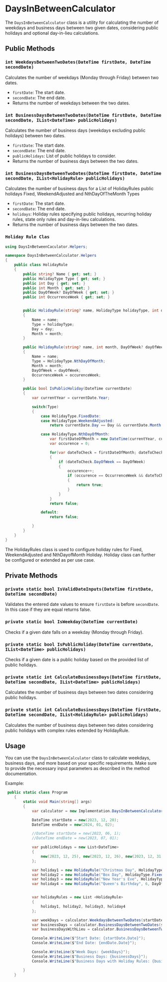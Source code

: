# DaysInBetweenCalculator

The `DaysInBetweenCalculator` class is a utility for calculating the number of weekdays and business days between two given dates, considering public holidays and optional day-in-lieu calculations.

## Public Methods

### `int WeekdaysBetweenTwoDates(DateTime firstDate, DateTime secondDate)`

Calculates the number of weekdays (Monday through Friday) between two dates.

-   `firstDate`: The start date.
-   `secondDate`: The end date.
-   Returns the number of weekdays between the two dates.

### `int BusinessDaysBetweenTwoDates(DateTime firstDate, DateTime secondDate, IList<DateTime> publicHolidays)`

Calculates the number of business days (weekdays excluding public holidays) between two dates.

-   `firstDate`: The start date.
-   `secondDate`: The end date.
-   `publicHolidays`: List of public holidays to consider.
-   Returns the number of business days between the two dates.

### `int BusinessDaysBetweenTwoDates(DateTime firstDate, DateTime secondDate, IList<HolidayRule> publicHolidays)`

Calculates the number of business days for a List of HolidayRules public holidays Fixed, WeekendAdjusted and NthDayOfTheMonth Types

-   `firstDate`: The start date.
-   `secondDate`: The end date.
-   `holidays`: Holiday rules specifying public holidays, recurring holiday rules, state only rules and day-in-lieu calculations.
-   Returns the number of business days between the two dates.

### `Holiday Rule Clas`

```csharp
using DaysInBetweenCaculator.Helpers;

namespace DaysInBetweenCalculator.Helpers
{
    public class HolidayRule
    {
        public string? Name { get; set; }
        public HolidayType Type { get; set; }
        public int Day { get; set; }
        public int Month { get; set; }
        public DayOfWeek? DayOfWeek { get; set; }
        public int OccurrenceWeek { get; set; }


        public HolidayRule(string? name, HolidayType holidayType, int day, int month)
        {
            Name = name;
            Type = holidayType;
            Day = day;
            Month = month;
        }

        public HolidayRule(string? name, int month, DayOfWeek? dayOfWeek, int occurenceWeek)
        {
            Name = name;
            Type = HolidayType.NthDayOfMonth;
            Month = month;
            DayOfWeek = dayOfWeek;
            OccurrenceWeek = occurenceWeek;
        }

        public bool IsPublicHoliday(DateTime currentDate)
        {
            var currentYear = currentDate.Year;

            switch(Type)
            {
                case HolidayType.FixedDate:
                case HolidayType.WeekendAdjusted:
                    return currentDate.Day == Day && currentDate.Month == Month;

                case HolidayType.NthDayOfMonth:
                    var firstDateOfMonth = new DateTime(currentYear, currentDate.Month, 1);
                    var occurence = 0;

                    for(var dateToCheck = firstDateOfMonth; dateToCheck.Month == Month; dateToCheck = dateToCheck.AddDays(1))
                    {
                        if (dateToCheck.DayOfWeek == DayOfWeek)
                        {
                            occurence++;
                            if (occurence == OccurrenceWeek && dateToCheck.Day == currentDate.Day)
                            {
                                return true;
                            }
                        }
                    }
                    return false;

                default:
                    return false;

            }
        }
    }
}

```

The HolidayRules class is used to configure holiday rules for Fixed, WeekendAdjusted and NthDayofMonth Holiday. Holiday class can further be configured or extended as per use case.

## Private Methods

### `private static bool IsValidDateInputs(DateTime firstDate, DateTime secondDate)`

Validates the entered date values to ensure `firstDate` is before `secondDate`. In this case if they are equal returns false.

### `private static bool IsWeekday(DateTime currentDate)`

Checks if a given date falls on a weekday (Monday through Friday).

### `private static bool IsPublicHoliday(DateTime currentDate, IList<DateTime> publicHolidays)`

Checks if a given date is a public holiday based on the provided list of public holidays.

### `private static int CalculateBusinessDays(DateTime firstDate, DateTime secondDate, IList<DateTime> publicHolidays)`

Calculates the number of business days between two dates considering public holidays.

### `private static int CalculateBusinessDays(DateTime firstDate, DateTime secondDate, IList<HolidayRule> publicHolidays)`

Calculates the number of business days between two dates considering public holidays with complex rules extended by HolidayRule.

## Usage

You can use the `DaysInBetweenCalculator` class to calculate weekdays, business days, and more based on your specific requirements. Make sure to provide the necessary input parameters as described in the method documentation.

Example:

```csharp
 public static class Program
    {
        static void Main(string[] args)
        {
            var calculator = new Implementation.DaysInBetweenCalculator();

            DateTime startDate = new(2023, 12, 20);
            DateTime endDate = new(2024, 01, 02);

            //DateTime startDate = new(2023, 06, 1);
            //DateTime endDate = new(2023, 07, 01);

            var publicHolidays = new List<DateTime>
            {
                new(2023, 12, 25), new(2023, 12, 26), new(2023, 12, 31)
            };

            var holiday1 = new HolidayRule("Christmas Day", HolidayType.FixedDate, 25, 12);
            var holiday2 = new HolidayRule("Box Day", HolidayType.FixedDate, 26, 12);
            var holiday3 = new HolidayRule("New Year's Eve", HolidayType.WeekendAdjusted, 31, 12);
            var holiday4 = new HolidayRule("Queen's Birthday", 6, DayOfWeek.Monday, 2);


            var holidayRules = new List <HolidayRule>
            {
                holiday1, holiday2, holiday3, holiday4
            };

            var weekDays = calculator.WeekdaysBetweenTwoDates(startDate, endDate);
            var businessDays = calculator.BusinessDaysBetweenTwoDates(startDate, endDate, publicHolidays);
            var businessDaysWithLieu = calculator.BusinessDaysBetweenTwoDates(startDate, endDate, holidayRules);

            Console.WriteLine($"Start Date: {startDate.Date}");
            Console.WriteLine($"End Date: {endDate.Date}");

            Console.WriteLine($"Week Days: {weekDays}");
            Console.WriteLine($"Business Days: {businessDays}");
            Console.WriteLine($"Business Days with Holiday Rules: {businessDaysWithLieu}");

        }
    }
```
